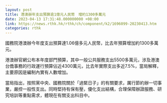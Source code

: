 ```yaml
---
layout: post
title: 港澳辦年支出預算逾1億元人民幣　增約1300多萬元
date: 2023-04-13 17:31:48.000000000 +08:00
link: https://news.rthk.hk/rthk/ch/component/k2/1696099-20230413.htm
categories: rthk
---
```


國務院港澳辦今年度支出預算達1.06億多元人民幣，比去年預算增加約1300多萬元。

港澳辦官網公布本年度部門預算，其中一般公共服務支出5500多萬元，涉及港澳台僑事務的行政運行預算佔近4300萬元，比去年實際支出多近7.5%，當局解釋，主要原因是編制內實有人數增加。

當局指出，按照黨中央、國務院關於「過緊日子」的有關要求，厲行節約辦一切事業，嚴控一般性支出。同時堅持有保有壓，優化支出結構，合理保障辦證服務、研究培訓等重點需求，體現在有關支出科目中。

